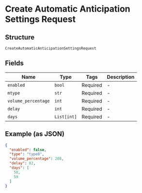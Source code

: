 
# Create Automatic Anticipation Settings Request

## Structure

`CreateAutomaticAnticipationSettingsRequest`

## Fields

| Name | Type | Tags | Description |
|  --- | --- | --- | --- |
| `enabled` | `bool` | Required | - |
| `mtype` | `str` | Required | - |
| `volume_percentage` | `int` | Required | - |
| `delay` | `int` | Required | - |
| `days` | `List[int]` | Required | - |

## Example (as JSON)

```json
{
  "enabled": false,
  "type": "type8",
  "volume_percentage": 208,
  "delay": 82,
  "days": [
    58,
    59
  ]
}
```

